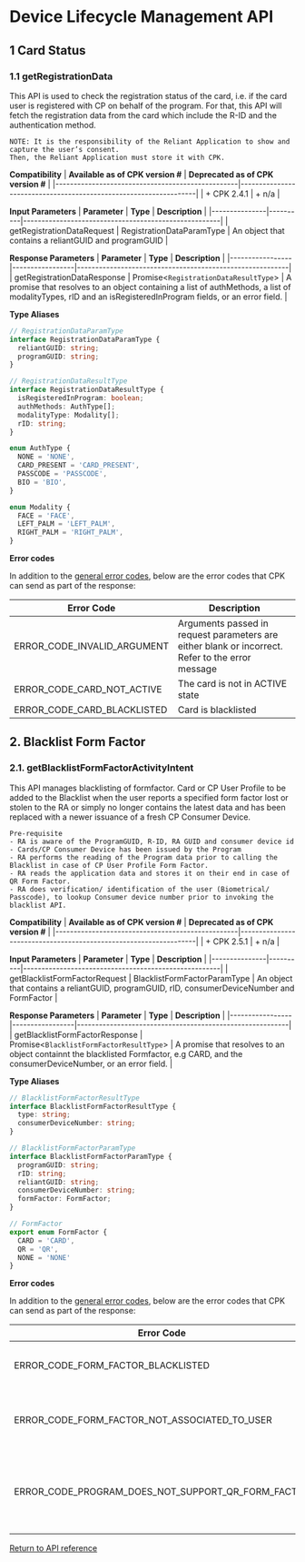# Device Lifecycle Management API

## 1 Card Status

### 1.1 getRegistrationData

This API is used to check the registration status of the card, i.e. if the card user is registered with CP on behalf of the program. For that, this API will fetch the registration data from the card which include the R-ID and the authentication method.

```
NOTE: It is the responsibility of the Reliant Application to show and capture the user’s consent.
Then, the Reliant Application must store it with CPK.
```

**Compatibility**
| **Available as of CPK version #** | **Deprecated as of CPK version #** |
|--------------------------------------------------|------------------------------------------------------------------|
| + CPK 2.4.1 | + n/a |

**Input Parameters**
| **Parameter** | **Type** | **Description** |
|---------------|----------|------------------------------------------------------|
| getRegistrationDataRequest | RegistrationDataParamType | An object that contains a reliantGUID and programGUID |

**Response Parameters**
| **Parameter** | **Type** | **Description** |
|-----------------|-----------------|----------------------------------------------------------|
| getRegistrationDataResponse | Promise<`RegistrationDataResultType`> | A promise that resolves to an object containing a list of authMethods, a list of modalityTypes, rID and an isRegisteredInProgram fields, or an error field. |

**Type Aliases**

```ts
// RegistrationDataParamType
interface RegistrationDataParamType {
  reliantGUID: string;
  programGUID: string;
}

// RegistrationDataResultType
interface RegistrationDataResultType {
  isRegisteredInProgram: boolean;
  authMethods: AuthType[];
  modalityType: Modality[];
  rID: string;
}

enum AuthType {
  NONE = 'NONE',
  CARD_PRESENT = 'CARD_PRESENT',
  PASSCODE = 'PASSCODE',
  BIO = 'BIO',
}

enum Modality {
  FACE = 'FACE',
  LEFT_PALM = 'LEFT_PALM',
  RIGHT_PALM = 'RIGHT_PALM',
}
```

**Error codes**

In addition to the [general error codes](https://developer.mastercard.com/cp-kernel-integration-api/documentation/reference-pages/code-and-formats/), below are the error codes that CPK can send as part of the response:

| **Error Code**              | **Description**                                                                                  |
| --------------------------- | ------------------------------------------------------------------------------------------------ |
| ERROR_CODE_INVALID_ARGUMENT | Arguments passed in request parameters are either blank or incorrect. Refer to the error message |
| ERROR_CODE_CARD_NOT_ACTIVE  | The card is not in ACTIVE state                                                                  |
| ERROR_CODE_CARD_BLACKLISTED | Card is blacklisted                                                                              |

## 2. Blacklist Form Factor

### 2.1. getBlacklistFormFactorActivityIntent

This API manages blacklisting of formfactor. Card or CP User Profile to be added to the Blacklist when the user reports a specified form factor lost or stolen to the RA or simply no longer contains the latest data and has been replaced with a newer issuance of a fresh CP Consumer Device.

```
Pre-requisite
- RA is aware of the ProgramGUID, R-ID, RA GUID and consumer device id
- Cards/CP Consumer Device has been issued by the Program
- RA performs the reading of the Program data prior to calling the Blacklist in case of CP User Profile Form Factor.
- RA reads the application data and stores it on their end in case of QR Form Factor.
- RA does verification/ identification of the user (Biometrical/ Passcode), to lookup Consumer device number prior to invoking the blacklist API.
```

**Compatibility**
| **Available as of CPK version #** | **Deprecated as of CPK version #** |
|--------------------------------------------------|------------------------------------------------------------------|
| + CPK 2.5.1 | + n/a |

**Input Parameters**
| **Parameter** | **Type** | **Description** |
|---------------|----------|------------------------------------------------------|
| getBlacklistFormFactorRequest | BlacklistFormFactorParamType | An object that contains a reliantGUID, programGUID, rID, consumerDeviceNumber and FormFactor |

**Response Parameters**
| **Parameter** | **Type** | **Description** |
|-----------------|-----------------|----------------------------------------------------------|
| getBlacklistFormFactorResponse | Promise<`BlacklistFormFactorResultType`> | A promise that resolves to an object containnt the blacklisted Formfactor, e.g CARD, and the consumerDeviceNumber, or an error field. |

**Type Aliases**

```ts
// BlacklistFormFactorResultType
interface BlacklistFormFactorResultType {
  type: string;
  consumerDeviceNumber: string;
}

// BlacklistFormFactorParamType
interface BlacklistFormFactorParamType {
  programGUID: string;
  rID: string;
  reliantGUID: string;
  consumerDeviceNumber: string;
  formFactor: FormFactor;
}

// FormFactor
export enum FormFactor {
  CARD = 'CARD',
  QR = 'QR', 
  NONE = 'NONE'
}
```

**Error codes**

In addition to the [general error codes](https://developer.mastercard.com/cp-kernel-integration-api/documentation/reference-pages/code-and-formats/), below are the error codes that CPK can send as part of the response:

| **Error Code**              | **Description**                                                                                  |
| --------------------------- | ------------------------------------------------------------------------------------------------ |
| ERROR_CODE_FORM_FACTOR_BLACKLISTED	 | The Form Factor is Already Blacklisted
| ERROR_CODE_FORM_FACTOR_NOT_ASSOCIATED_TO_USER	  | This form factor does not belong to the RID provided                                                                  |
| ERROR_CODE_PROGRAM_DOES_NOT_SUPPORT_QR_FORM_FACTOR	 | Specified Program does not CP User Profile form factor support
         


[Return to API reference](README.md)
